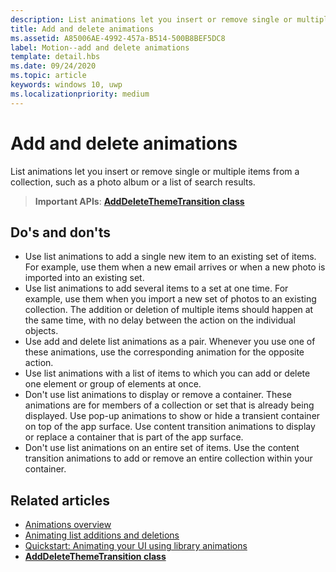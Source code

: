 ```yaml
---
description: List animations let you insert or remove single or multiple items from a collection, such as a photo album or a list of search results.
title: Add and delete animations
ms.assetid: A85006AE-4992-457a-B514-500B8BEF5DC8
label: Motion--add and delete animations
template: detail.hbs
ms.date: 09/24/2020
ms.topic: article
keywords: windows 10, uwp
ms.localizationpriority: medium
---
```

# Add and delete animations



List animations let you insert or remove single or multiple items from a collection, such as a photo album or a list of search results.

> **Important APIs**: [**AddDeleteThemeTransition class**](/uwp/api/windows.ui.xaml.media.animation.adddeletethemetransition)


## Do's and don'ts


-   Use list animations to add a single new item to an existing set of items. For example, use them when a new email arrives or when a new photo is imported into an existing set.
-   Use list animations to add several items to a set at one time. For example, use them when you import a new set of photos to an existing collection. The addition or deletion of multiple items should happen at the same time, with no delay between the action on the individual objects.
-   Use add and delete list animations as a pair. Whenever you use one of these animations, use the corresponding animation for the opposite action.
-   Use list animations with a list of items to which you can add or delete one element or group of elements at once.
-   Don't use list animations to display or remove a container. These animations are for members of a collection or set that is already being displayed. Use pop-up animations to show or hide a transient container on top of the app surface. Use content transition animations to display or replace a container that is part of the app surface.
-   Don't use list animations on an entire set of items. Use the content transition animations to add or remove an entire collection within your container.



## Related articles

* [Animations overview](./xaml-animation.md)
* [Animating list additions and deletions](/previous-versions/windows/apps/jj649430(v=win.10))
* [Quickstart: Animating your UI using library animations](/previous-versions/windows/apps/hh452703(v=win.10))
* [**AddDeleteThemeTransition class**](/uwp/api/windows.ui.xaml.media.animation.adddeletethemetransition)

 

 
